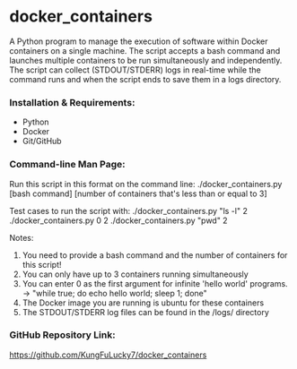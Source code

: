# docker_containers
A Python program to manage the execution of software within Docker containers on a single machine. The script accepts a bash command and launches multiple containers to be run simultaneously and independently. The script can collect (STDOUT/STDERR) logs in real-time while the command runs and when the script ends to save them in a logs directory.

### Installation & Requirements:
* Python
* Docker
* Git/GitHub

### Command-line Man Page:
Run this script in this format on the command line:
./docker_containers.py [bash command] [number of containers that's less than or equal to 3]

Test cases to run the script with:
	   ./docker_containers.py "ls -l" 2
		 ./docker_containers.py 0 2
		 ./docker_containers.py "pwd" 2

Notes:
1. You need to provide a bash command and the number of containers for this script!
2. You can only have up to 3 containers running simultaneously
3. You can enter 0 as the first argument for infinite 'hello world' programs. ->  "while true; do echo hello world; sleep 1; done"
4. The Docker image you are running is ubuntu for these containers
5. The STDOUT/STDERR log files can be found in the /logs/ directory

### GitHub Repository Link:
https://github.com/KungFuLucky7/docker_containers